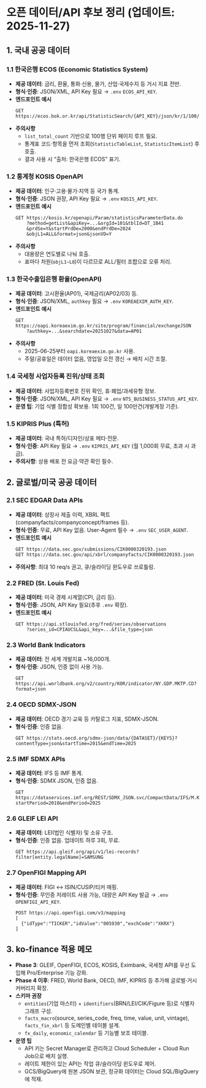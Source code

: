 # 오픈 데이터/API 후보 정리 (업데이트: 2025-11-27)

## 1. 국내 공공 데이터

### 1.1 한국은행 ECOS (Economic Statistics System)
- **제공 데이터**: 금리, 환율, 통화·신용, 물가, 산업·국제수지 등 거시 지표 전반.
- **형식·인증**: JSON/XML, API Key 필요 → `.env` `ECOS_API_KEY`.
- **엔드포인트 예시**
  ```
  GET https://ecos.bok.or.kr/api/StatisticSearch/{API_KEY}/json/kr/1/100/{STAT_CODE}/{FREQ}/{START_DATE}/{END_DATE}
  ```
- **주의사항**
  - `list_total_count` 기반으로 100행 단위 페이지 루프 필요.
  - 통계표 코드·항목을 먼저 조회(`StatisticTableList`, `StatisticItemList`) 후 호출.
  - 결과 사용 시 “출처: 한국은행 ECOS” 표기.

### 1.2 통계청 KOSIS OpenAPI
- **제공 데이터**: 인구·고용·물가·지역 등 국가 통계.
- **형식·인증**: JSON 권장, API Key 필요 → `.env` `KOSIS_API_KEY`.
- **엔드포인트 예시**
  ```
  GET https://kosis.kr/openapi/Param/statisticsParameterData.do
      ?method=getList&apiKey=...&orgId=101&tblId=DT_1B41
      &prdSe=Y&startPrdDe=2000&endPrdDe=2024
      &objL1=ALL&format=json&jsonVD=Y
  ```
- **주의사항**
  - 대용량은 연도별로 나눠 호출.
  - 표마다 차원(`objL1~L8`)이 다르므로 ALL/필터 조합으로 오류 처리.

### 1.3 한국수출입은행 환율(OpenAPI)
- **제공 데이터**: 고시환율(AP01), 국제금리(AP02/03) 등.
- **형식·인증**: JSON/XML, `authkey` 필요 → `.env` `KOREAEXIM_AUTH_KEY`.
- **엔드포인트 예시**
  ```
  GET https://oapi.koreaexim.go.kr/site/program/financial/exchangeJSON
      ?authkey=...&searchdate=20251027&data=AP01
  ```
- **주의사항**
  - 2025-06-25부터 `oapi.koreaexim.go.kr` 사용.
  - 주말/공휴일은 데이터 없음, 영업일 오전 갱신 → 배치 시간 조절.

### 1.4 국세청 사업자등록 진위/상태 조회
- **제공 데이터**: 사업자등록번호 진위 확인, 휴·폐업/과세유형 정보.
- **형식·인증**: JSON/XML, API Key 필요 → `.env` `NTS_BUSINESS_STATUS_API_KEY`.
- **운영 팁**: 기업 식별 정합성 확보용. 1회 100건, 일 100만건(개발계정 기준).

### 1.5 KIPRIS Plus (특허)
- **제공 데이터**: 국내 특허/디자인/상표 메타·전문.
- **형식·인증**: API Key 필요 → `.env` `KIPRIS_API_KEY` (월 1,000회 무료, 초과 시 과금).
- **주의사항**: 상용 배포 전 요금·약관 확인 필수.

## 2. 글로벌/미국 공공 데이터

### 2.1 SEC EDGAR Data APIs
- **제공 데이터**: 상장사 제출 이력, XBRL 팩트(companyfacts/companyconcept/frames 등).
- **형식·인증**: 무료, API Key 없음. User-Agent 필수 → `.env` `SEC_USER_AGENT`.
- **엔드포인트 예시**
  ```
  GET https://data.sec.gov/submissions/CIK0000320193.json
  GET https://data.sec.gov/api/xbrl/companyfacts/CIK0000320193.json
  ```
- **주의사항**: 최대 10 req/s 권고, 큐/슬라이딩 윈도우로 쓰로틀링.

### 2.2 FRED (St. Louis Fed)
- **제공 데이터**: 미국 경제 시계열(CPI, 금리 등).
- **형식·인증**: JSON, API Key 필요(추후 `.env` 확장).
- **엔드포인트 예시**
  ```
  GET https://api.stlouisfed.org/fred/series/observations
      ?series_id=CPIAUCSL&api_key=...&file_type=json
  ```

### 2.3 World Bank Indicators
- **제공 데이터**: 전 세계 개발지표 ~16,000개.
- **형식·인증**: JSON, 인증 없이 사용 가능.
  ```
  GET https://api.worldbank.org/v2/country/KOR/indicator/NY.GDP.MKTP.CD?format=json
  ```

### 2.4 OECD SDMX-JSON
- **제공 데이터**: OECD 경기·교육 등 카탈로그 지표, SDMX-JSON.
- **형식·인증**: 인증 없음.
  ```
  GET https://stats.oecd.org/sdmx-json/data/{DATASET}/{KEYS}?contentType=json&startTime=2015&endTime=2025
  ```

### 2.5 IMF SDMX APIs
- **제공 데이터**: IFS 등 IMF 통계.
- **형식·인증**: SDMX JSON, 인증 없음.
  ```
  GET https://dataservices.imf.org/REST/SDMX_JSON.svc/CompactData/IFS/M.KR.PCPI_IX?startPeriod=2010&endPeriod=2025
  ```

### 2.6 GLEIF LEI API
- **제공 데이터**: LEI(법인 식별자) 및 소유 구조.
- **형식·인증**: 인증 없음. 업데이트 하루 3회, 무료.
  ```
  GET https://api.gleif.org/api/v1/lei-records?filter[entity.legalName]=SAMSUNG
  ```

### 2.7 OpenFIGI Mapping API
- **제공 데이터**: FIGI ↔ ISIN/CUSIP/티커 매핑.
- **형식·인증**: 무인증 저레이트 사용 가능, 대량은 API Key 발급 → `.env` `OPENFIGI_API_KEY`.
  ```
  POST https://api.openfigi.com/v3/mapping
  [
    {"idType":"TICKER","idValue":"005930","exchCode":"XKRX"}
  ]
  ```

## 3. ko-finance 적용 메모
- **Phase 3**: GLEIF, OpenFIGI, ECOS, KOSIS, Eximbank, 국세청 API를 우선 도입해 Pro/Enterprise 기능 강화.
- **Phase 4 이후**: FRED, World Bank, OECD, IMF, KIPRIS 등 추가해 글로벌·거시 커버리지 확장.
- **스키마 권장**
  - `entities`(기업 마스터) + `identifiers`(BRN/LEI/CIK/Figure 등)로 식별자 그래프 구성.
  - `facts_macro`(source, series_code, freq, time, value, unit, vintage), `facts_fin_xbrl` 등 도메인별 테이블 설계.
  - `fx_daily`, `economic_calendar` 등 기능별 보조 테이블.
- **운영 팁**
  - API 키는 Secret Manager로 관리하고 Cloud Scheduler + Cloud Run Job으로 배치 실행.
  - 레이트 제한이 있는 API는 작업 큐/슬라이딩 윈도우로 제어.
  - GCS/BigQuery에 원본 JSON 보관, 정규화 데이터는 Cloud SQL/BigQuery에 적재.

